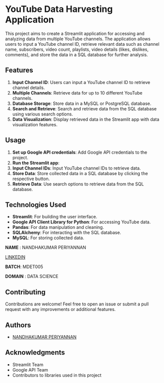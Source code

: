 # YouTube Data Harvesting Application

This project aims to create a Streamlit application for accessing and analyzing data from multiple YouTube channels. The application allows users to input a YouTube channel ID, retrieve relevant data such as channel name, subscribers, video count, playlists, video details (likes, dislikes, comments), and store the data in a SQL database for further analysis.

## Features

1. **Input Channel ID**: Users can input a YouTube channel ID to retrieve channel details.
2. **Multiple Channels**: Retrieve data for up to 10 different YouTube channels.
3. **Database Storage**: Store data in a MySQL or PostgreSQL database.
4. **Search and Retrieve**: Search and retrieve data from the SQL database using various search options.
5. **Data Visualization**: Display retrieved data in the Streamlit app with data visualization features.

## Usage

1. **Set up Google API credentials**: Add Google API credentials to the project.
2. **Run the Streamlit app**:
3. **Input Channel IDs**: Input YouTube channel IDs to retrieve data.
4. **Store Data**: Store collected data in a SQL database by clicking the respective button.
5. **Retrieve Data**: Use search options to retrieve data from the SQL database.

## Technologies Used

- **Streamlit**: For building the user interface.
- **Google API Client Library for Python**: For accessing YouTube data.
- **Pandas**: For data manipulation and cleaning.
- **SQLAlchemy**: For interacting with the SQL database.
- **MySQL**: For storing collected data.

**NAME** : NANDHAKUMAR PERIYANNAN

[LINKEDIN](https://www.linkedin.com/in/nandhakumar-periyannan-0b7427203?lipi=urn%3Ali%3Apage%3Ad_flagship3_profile_view_base_contact_details%3BPQHJoIDLT6Gkr27wujV5BA%3D%3D)

**BATCH**: MDET005

**DOMAIN** : DATA SCIENCE

  
## Contributing

Contributions are welcome! Feel free to open an issue or submit a pull request with any improvements or additional features.

## Authors

- [NANDHAKUMAR PERIYANNAN](https://github.com/NANDHAKUMAR-PERIYANNAN)

## Acknowledgments

- Streamlit Team
- Google API Team
- Contributors to libraries used in this project






